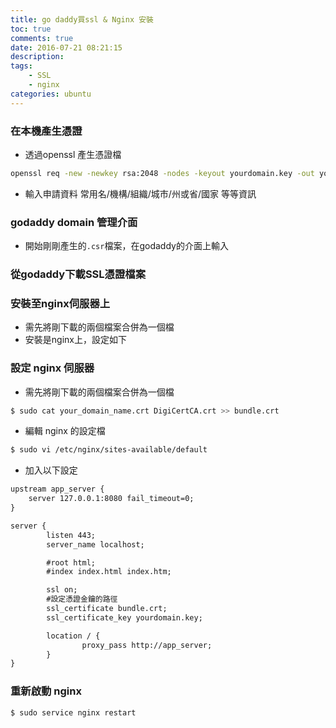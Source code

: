 ```yaml
---
title: go daddy買ssl & Nginx 安裝
toc: true
comments: true
date: 2016-07-21 08:21:15
description:
tags:
    - SSL
    - nginx
categories: ubuntu
---
```

### 在本機產生憑證
* 透過openssl 產生憑證檔
``` bash
openssl req -new -newkey rsa:2048 -nodes -keyout yourdomain.key -out yourdomain.csr
```
* 輸入申請資料 常用名/機構/組織/城市/州或省/國家 等等資訊

### godaddy domain 管理介面
* 開始剛剛產生的`.csr`檔案，在godaddy的介面上輸入

### 從godaddy下載SSL憑證檔案

### 安裝至nginx伺服器上
* 需先將剛下載的兩個檔案合併為一個檔
* 安裝是nginx上，設定如下

### 設定 nginx 伺服器
* 需先將剛下載的兩個檔案合併為一個檔
```bash
$ sudo cat your_domain_name.crt DigiCertCA.crt >> bundle.crt
```
* 編輯 nginx 的設定檔
```bash
$ sudo vi /etc/nginx/sites-available/default
```
* 加入以下設定
```txt
upstream app_server {
    server 127.0.0.1:8080 fail_timeout=0;
}

server {
        listen 443;
        server_name localhost;

        #root html;
        #index index.html index.htm;

        ssl on;
        #設定憑證金鑰的路徑
        ssl_certificate bundle.crt;
        ssl_certificate_key yourdomain.key;

        location / {
                proxy_pass http://app_server;
        }
}
```

### 重新啟動 nginx
```bash
$ sudo service nginx restart
```
